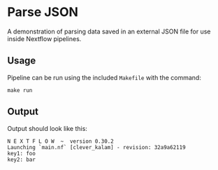 # Parse JSON

A demonstration of parsing data saved in an external JSON file for use inside Nextflow pipelines.

## Usage

Pipeline can be run using the included `Makefile` with the command:

```
make run
```

## Output

Output should look like this:

```
N E X T F L O W  ~  version 0.30.2
Launching `main.nf` [clever_kalam] - revision: 32a9a62119
key1: foo
key2: bar
```

